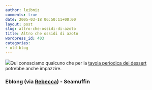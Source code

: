 ```yaml
---
author: leibniz
comments: true
date: 2005-03-18 06:50:11+00:00
layout: post
slug: altro-che-ossidi-di-azoto
title: Altro che ossidi di azoto
wordpress_id: 403
categories:
- old-blog
---
```


![](http://www.seamuffin.com/images/muffin.gif)Qui conosciamo qualcuno che per la [tavola periodica dei dessert](http://www.eblong.com/zarf/periodic/index.html) potrebbe anche impazzire. 




### Eblong (via [Rebecca](http://www.rebeccablood.net/archive/2005/03.html#17periodic)) - Seamuffin
